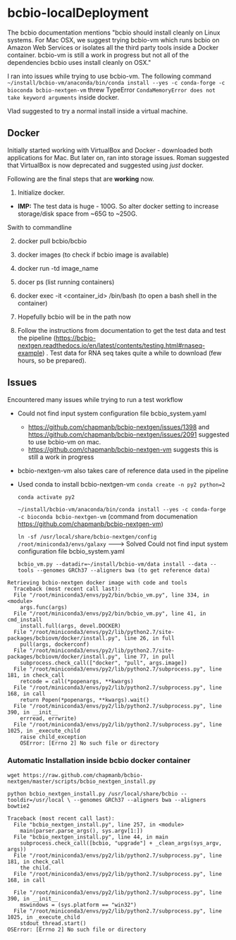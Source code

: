 # bcbio-localDeployment

The bcbio documentation mentions "bcbio should install cleanly on Linux systems. For Mac OSX, we suggest trying bcbio-vm which runs bcbio on Amazon Web Services or isolates all the third party tools inside a Docker container. bcbio-vm is still a work in progress but not all of the dependencies bcbio uses install cleanly on OSX."

I ran into issues while trying to use bcbio-vm. The following command ```~/install/bcbio-vm/anaconda/bin/conda install --yes -c conda-forge -c bioconda bcbio-nextgen-vm``` threw TypeError ```CondaMemoryError does not take keyword arguments``` inside docker. 

Vlad suggested to try a normal install inside a virtual machine.

## Docker

Initially started working with VirtualBox and Docker - downloaded both applications for Mac.
But later on, ran into storage issues. Roman suggested that VirtualBox is now deprecated and suggested using *just* docker.

Following are the final steps that are **working** now.

1. Initialize docker.  
  - **IMP:** The test data is huge - 100G. So alter docker setting to increase storage/disk space from ~65G to ~250G.

Swith to commandline

2. docker pull bcbio/bcbio

3. docker images (to check if bcbio image is available)

4. docker run -td image_name 

5. docer ps (list running containers)

6. docker exec -it <container_id> /bin/bash (to open a bash shell in the container)

7. Hopefully bcbio will be in the path now

8. Follow the instructions from documentation to get the test data and test the pipeline (https://bcbio-nextgen.readthedocs.io/en/latest/contents/testing.html#rnaseq-example) 
  . Test data for RNA seq takes quite a while to download (few hours, so be prepared).  


## Issues

Encountered many issues while trying to run a test workflow

* Could not find input system configuration file bcbio_system.yaml

  * https://github.com/chapmanb/bcbio-nextgen/issues/1398 and https://github.com/chapmanb/bcbio-nextgen/issues/2091 suggested to use bcbio-vm on mac.
  * https://github.com/chapmanb/bcbio-nextgen-vm suggests this is still a work in progress
  
* bcbio-nextgen-vm also takes care of reference data used in the pipeline

* Used conda to install bcbio-nextgen-vm
  `conda create -n py2 python=2`
  
  `conda activate py2`
  
  `~/install/bcbio-vm/anaconda/bin/conda install --yes -c conda-forge -c bioconda bcbio-nextgen-vm` (command from documenation https://github.com/chapmanb/bcbio-nextgen-vm) 
  
  `ln -sf /usr/local/share/bcbio-nextgen/config /root/miniconda3/envs/galaxy` ---> Solved 
Could not find input system configuration file bcbio_system.yaml
  
  `bcbio_vm.py --datadir=~/install/bcbio-vm/data install --data --tools --genomes GRCh37 --aligners bwa (to get reference data)`
  
```
Retrieving bcbio-nextgen docker image with code and tools 
  Traceback (most recent call last):
  File "/root/miniconda3/envs/py2/bin/bcbio_vm.py", line 334, in <module>
    args.func(args)
  File "/root/miniconda3/envs/py2/bin/bcbio_vm.py", line 41, in cmd_install
    install.full(args, devel.DOCKER)
  File "/root/miniconda3/envs/py2/lib/python2.7/site-packages/bcbiovm/docker/install.py", line 26, in full
    pull(args, dockerconf)
  File "/root/miniconda3/envs/py2/lib/python2.7/site-packages/bcbiovm/docker/install.py", line 77, in pull
    subprocess.check_call(["docker", "pull", args.image])
  File "/root/miniconda3/envs/py2/lib/python2.7/subprocess.py", line 181, in check_call
    retcode = call(*popenargs, **kwargs)
  File "/root/miniconda3/envs/py2/lib/python2.7/subprocess.py", line 168, in call
    return Popen(*popenargs, **kwargs).wait()
  File "/root/miniconda3/envs/py2/lib/python2.7/subprocess.py", line 390, in __init__
    errread, errwrite)
  File "/root/miniconda3/envs/py2/lib/python2.7/subprocess.py", line 1025, in _execute_child
    raise child_exception
    OSError: [Errno 2] No such file or directory
```
    
### Automatic Installation inside bcbio docker container
    
`wget https://raw.github.com/chapmanb/bcbio-nextgen/master/scripts/bcbio_nextgen_install.py`

`python bcbio_nextgen_install.py /usr/local/share/bcbio --tooldir=/usr/local \
  --genomes GRCh37 --aligners bwa --aligners bowtie2`
  
```
Traceback (most recent call last):
  File "bcbio_nextgen_install.py", line 257, in <module>
    main(parser.parse_args(), sys.argv[1:])
  File "bcbio_nextgen_install.py", line 44, in main
    subprocess.check_call([bcbio, "upgrade"] + _clean_args(sys_argv, args))
  File "/root/miniconda3/envs/py2/lib/python2.7/subprocess.py", line 181, in check_call
    the child.
  File "/root/miniconda3/envs/py2/lib/python2.7/subprocess.py", line 168, in call

  File "/root/miniconda3/envs/py2/lib/python2.7/subprocess.py", line 390, in __init__
    mswindows = (sys.platform == "win32")
  File "/root/miniconda3/envs/py2/lib/python2.7/subprocess.py", line 1025, in _execute_child
    stdout_thread.start()
OSError: [Errno 2] No such file or directory
```


